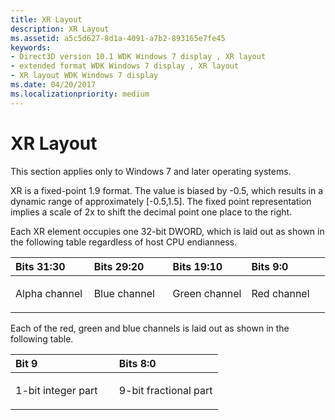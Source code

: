 ```yaml
---
title: XR Layout
description: XR Layout
ms.assetid: a5c5d627-8d1a-4091-a7b2-893165e7fe45
keywords:
- Direct3D version 10.1 WDK Windows 7 display , XR layout
- extended format WDK Windows 7 display , XR layout
- XR layout WDK Windows 7 display
ms.date: 04/20/2017
ms.localizationpriority: medium
---
```


# XR Layout


This section applies only to Windows 7 and later operating systems.

XR is a fixed-point 1.9 format. The value is biased by -0.5, which results in a dynamic range of approximately \[-0.5,1.5\]. The fixed point representation implies a scale of 2x to shift the decimal point one place to the right.

Each XR element occupies one 32-bit DWORD, which is laid out as shown in the following table regardless of host CPU endianness.

<table>
<colgroup>
<col width="25%" />
<col width="25%" />
<col width="25%" />
<col width="25%" />
</colgroup>
<thead>
<tr class="header">
<th align="left">Bits 31:30</th>
<th align="left">Bits 29:20</th>
<th align="left">Bits 19:10</th>
<th align="left">Bits 9:0</th>
</tr>
</thead>
<tbody>
<tr class="odd">
<td align="left"><p>Alpha channel</p></td>
<td align="left"><p>Blue channel</p></td>
<td align="left"><p>Green channel</p></td>
<td align="left"><p>Red channel</p></td>
</tr>
</tbody>
</table>

 

Each of the red, green and blue channels is laid out as shown in the following table.

<table>
<colgroup>
<col width="50%" />
<col width="50%" />
</colgroup>
<thead>
<tr class="header">
<th align="left">Bit 9</th>
<th align="left">Bits 8:0</th>
</tr>
</thead>
<tbody>
<tr class="odd">
<td align="left"><p>1-bit integer part</p></td>
<td align="left"><p>9-bit fractional part</p></td>
</tr>
</tbody>
</table>

 

 

 





